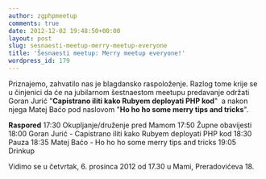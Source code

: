 ```yaml
---
author: zgphpmeetup
comments: true
date: 2012-12-02 19:48:50+00:00
layout: post
slug: sesnaesti-meetup-merry-meetup-everyone
title: 'Šesnaesti meetup: Merry meetup everyone!'
wordpress_id: 179
---
```


Priznajemo, zahvatilo nas je blagdansko raspoloženje. Razlog tome krije se u činjenici da će na jubilarnom šestnaestom meetupu predavanje održati Goran Jurić "**Capistrano iliti kako Rubyem deployati PHP kod**"  a nakon njega Matej Baćo pod naslovom "**Ho ho ho some merry tips and tricks**".

**Raspored**
17:30 Okupljanje/druženje pred Mamom
17:50 Župne obavijesti
18:00 Goran Jurić - Capistrano iliti kako Rubyem deployati PHP kod
18:30 Pauza
18:35 Matej Baćo - Ho ho ho some merry tips and tricks
19:05 Drinkup

Vidimo se u četvrtak, 6. prosinca 2012 od 17.30 u Mami, Preradovićeva 18.





